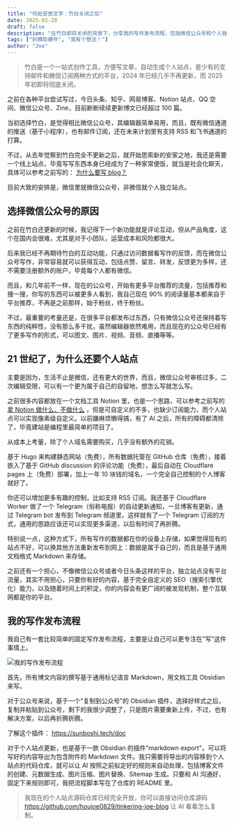 ```yaml
---
title: "何处安放文字：竹白关闭之后"
date: 2025-02-28
draft: false
description: "在竹白即将关闭的背景下，分享我的写作发布流程，包括微信公众号和个人独立博客的选择与实践。"
tags: ["折腾软硬件", "我有个想法！"]
author: "Joe"
---
```


> 竹白是一个一站式创作工具，方便写文章，自动生成个人站点，是少有的支持邮件和微信订阅两种方式的平台，2024 年已经几乎不再更新，而 2025年初即将彻底关闭。

之前在各种平台尝试写过，今日头条、知乎、网易博客、Notion 站点、QQ 空间、微信公众号、Zine，目前断断续续更新博文已经超过 100 篇。

当初选择竹白，是觉得相比微信公众号，其编辑器简单易用，而且，既有微信通道的推送（基于小程序），也有邮件订阅，还在未来计划里有支持 RSS  和飞书通道的打算。

不过，从去年觉察到竹白完全不更新之后，就开始思索新的安家之地，我还是需要一个线上站点，毕竟写写东西本身已经成为了一种家常便饭，就当是社会化聊天，具体可以参考之前写的： [为什么要写 blog？](/posts/why-start-blogging)

目前大致的安排是，微信里就微信公众号，非微信就个人独立站点。

## 选择微信公众号的原因

之前在竹白还更新的时候，我记得下一个新功能就是评论互动，但从产品角度，这个在国内会很难，尤其是对于小团队，运营成本和风险都很大。

后来我已经不再期待竹白的互动功能，只通过访问数据看写作的反馈，而在微信公众号写作，非常容易就可以获得互动，包括点赞、留言、转发，反馈更为多样，还不需要注册额外的账户，毕竟每个人都有微信。

而且，和几年前不一样，现在的公众号，开始有更多平台推荐的流量，包括推荐和搜一搜，你写的东西可以被更多人看到，我自己现在 90% 的阅读量基本都来自于平台推荐，不再是之前那样，始于粉丝，终于粉丝。

不过，最重要的考量还是，在很多平台都发布过东西，只有微信公众号还保持着写东西的纯粹性，没有那么多干扰，虽然编辑器依然难用，而且现在的公众号已经有了更多写作的形式，可以图文、图片、视频、音频、直播等等。

## 21 世纪了，为什么还要个人站点

主要是因为，生活不止是微信，还有更大的世界，而且，微信公众号审核过多，二次编辑受限，可以有一个更为属于自己的自留地，想怎么写就怎么写。

之前很多内容都放在一个文档工具 Notion 里，也是一个思路，可以参考之前写的 [拿 Notion 做什么，不做什么](/posts/how-i-use-notion-2022) ，但是可自定义的不多，也缺少订阅能力，而个人站点可以实现像素级自定义。以前嫌麻烦懒得搞，有了 AI 之后，所有的障碍都清除了，毕竟建站是编程里最简单的项目了。

从成本上考量，除了个人域名需要购买，几乎没有额外的花销。

基于 Hugo 来构建静态网站（免费），所有数据托管在 GitHub 仓库（免费），接着嵌入了基于 GitHub discussion 的评论功能（免费），最后自动在 Cloudflare pages 上（免费）部署，加上一年 10 块钱的域名，一个完全自己控制的个人博客就好了。

你还可以增加更多有趣的控制，比如支持 RSS 订阅。我还基于 Cloudflare Worker 做了一个 Telegram（俗称电报）的自动更新通知，一旦博客有更新，通过 Telegram bot 发布到 Telegram 频道里，这样就有了一个 Telegram 订阅的方式，通用的思路应该还可以实现更多渠道，以后有时间了再折腾。

特别说一点，这种方式下，所有写作的数据都在你的设备上存储，如果觉得现有的站点不好，可以换其他方法重新发布到网上：数据是属于自己的，而且是基于通用文档格式 Markdown 来存储。

之前还有一个担心，不像微信公众号或者今日头条这样的平台，独立站点没有平台流量，其实不用担心，只要你有好的内容，基于完全自定义的 SEO（搜索引擎优化）能力，以及随着时间上的积淀，你的内容会有更广阔的被发现机制，整个互联网都是你的平台。

## 我的写作发布流程

我自己有一套比较简单的固定写作发布流程，主要是让自己可以更专注在"写"这件事情上。

![我的写作发布流程](/images/posts/writing-after-zhubai-closure/writing-workflow.webp)

首先，所有博文内容的撰写基于通用标记语言 Markdown，用文档工具 Obsidian 来写。

对于公众号来说，基于一个"复制到公众号"的 Obsidian 插件，选择好样式之后，复制并粘贴到公众号，剩下的我很少调整了，只是图片需要重新上传，不过，也有解决方案，以后再折腾折腾。

了解这个插件： https://sunboshi.tech/doc 

对于个人站点更新，也是基于一款 Obsidian 的插件"markdown export"。可以将写好的内容导出为包含附件的 Markdown 文件。我只需要将导出的内容移到个人站点的代码仓库，就可以让 AI 按照之前拟定好的规则来自动处理，包括博客文件的创建、元数据生成、图片压缩、图片替换、Sitemap 生成。只要和 AI 沟通好，固定下来规则即可，我把流程脚本写在了仓库的 README 里。

> 我现在的个人站点源码仓库已经完全开放，你可以直接访问仓库源码 https://github.com/houjoe0829/tinkering-joe-blog 让 AI 看看怎么复制。 